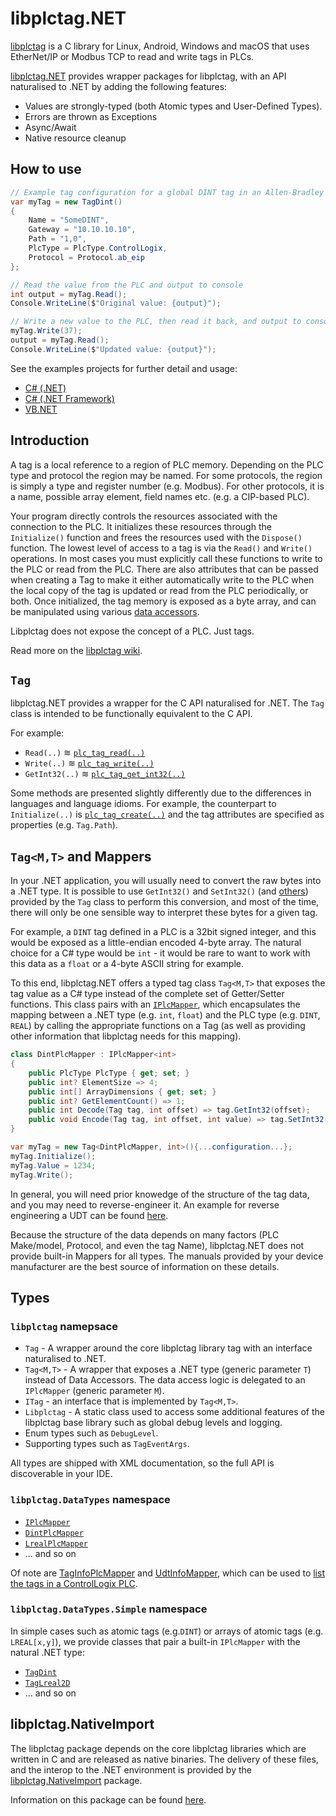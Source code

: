 # libplctag.NET

[libplctag](https://github.com/libplctag/libplctag) is a C library for Linux, Android, Windows and macOS that uses EtherNet/IP or Modbus TCP to read and write tags in PLCs.

[libplctag.NET](https://www.nuget.org/packages/libplctag/) provides wrapper packages for libplctag, with an API naturalised to .NET by adding the following features:

* Values are strongly-typed (both Atomic types and User-Defined Types).
* Errors are thrown as Exceptions
* Async/Await
* Native resource cleanup

## How to use 

```csharp
// Example tag configuration for a global DINT tag in an Allen-Bradley CompactLogix/ControlLogix PLC
var myTag = new TagDint()
{
    Name = "SomeDINT",
    Gateway = "10.10.10.10",
    Path = "1,0",
    PlcType = PlcType.ControlLogix,
    Protocol = Protocol.ab_eip
};

// Read the value from the PLC and output to console
int output = myTag.Read();        
Console.WriteLine($"Original value: {output}");

// Write a new value to the PLC, then read it back, and output to console
myTag.Write(37);    
output = myTag.Read();
Console.WriteLine($"Updated value: {output}");
```

See the examples projects for further detail and usage:

* [C# (.NET)](../examples/CSharp%20DotNetCore/)
* [C# (.NET Framework)](../examples/CSharp%20DotNetFramework/)
* [VB.NET](../examples/VB.NET%20DotNetCore/Program.vb)

## Introduction

A tag is a local reference to a region of PLC memory.
Depending on the PLC type and protocol the region may be named.
For some protocols, the region is simply a type and register number (e.g. Modbus).
For other protocols, it is a name, possible array element, field names etc. (e.g. a CIP-based PLC).

Your program directly controls the resources associated with the connection to the PLC.
It initializes these resources through the `Initialize()` function and frees the resources used with the `Dispose()` function.
The lowest level of access to a tag is via the `Read()` and `Write()` operations.
In most cases you must explicitly call these functions to write to the PLC or read from the PLC.
There are also attributes that can be passed when creating a Tag to make it either automatically write to the PLC when the local copy of the tag is updated or read from the PLC periodically, or both.
Once initialized, the tag memory is exposed as a byte array, and can be manipulated using various [data accessors](https://github.com/libplctag/libplctag/wiki/API#tag-data-accessors).

Libplctag does not expose the concept of a PLC.
Just tags.

Read more on the [libplctag wiki](https://github.com/libplctag/libplctag/wiki/API).

## `Tag`

libplctag.NET provides a wrapper for the C API naturalised for .NET.
The `Tag` class is intended to be functionally equivalent to the C API.

For example:

* `Read(..)` ≋ [`plc_tag_read(..)`](https://github.com/libplctag/libplctag/wiki/API#reading-a-tag)
* `Write(..)` ≋ [`plc_tag_write(..)`](https://github.com/libplctag/libplctag/wiki/API#writing-a-tag)
* `GetInt32(..)` ≋ [`plc_tag_get_int32(..)`](https://github.com/libplctag/libplctag/wiki/API#tag-data-accessors)

Some methods are presented slightly differently due to the differences in languages and language idioms.
For example, the counterpart to `Initialize(..)` is [`plc_tag_create(..)`](https://github.com/libplctag/libplctag/wiki/API#creating-a-tag-handle) and the tag attributes are specified as properties (e.g. `Tag.Path`).


## `Tag<M,T>` and Mappers

In your .NET application, you will usually need to convert the raw bytes into a .NET type.
It is possible to use `GetInt32()` and `SetInt32()` (and [others](https://github.com/libplctag/libplctag/wiki/API#tag-data-accessors)) provided by the `Tag` class to perform this conversion, and most of the time, there will only be one sensible way to interpret these bytes for a given tag.

For example, a `DINT` tag defined in a PLC is a 32bit signed integer, and this would be exposed as a little-endian encoded 4-byte array.
The natural choice for a C# type would be `int` - it would be rare to want to work with this data as a `float` or a 4-byte ASCII string for example.

To this end, libplctag.NET offers a typed tag class `Tag<M,T>` that exposes the tag value as a C# type instead of the complete set of Getter/Setter functions.
This class pairs with an [`IPlcMapper`](src/libplctag/DataTypes/IPlcMapper.cs), which encapsulates the mapping between a .NET type (e.g. `int`, `float`) and the PLC type (e.g. `DINT`, `REAL`) by calling the appropriate functions on a Tag (as well as providing other information that libplctag needs for this mapping).

```csharp
class DintPlcMapper : IPlcMapper<int>
{
    public PlcType PlcType { get; set; }
    public int? ElementSize => 4;
    public int[] ArrayDimensions { get; set; }
    public int? GetElementCount() => 1;
    public int Decode(Tag tag, int offset) => tag.GetInt32(offset);
    public void Encode(Tag tag, int offset, int value) => tag.SetInt32(offset, value);
}

var myTag = new Tag<DintPlcMapper, int>(){...configuration...};
myTag.Initialize();
myTag.Value = 1234;
myTag.Write();
```

In general, you will need prior knowedge of the structure of the tag data, and you may need to reverse-engineer it.
An example for reverse engineering a UDT can be found [here](../examples/CSharp%20DotNetCore/SequencePlcMapper.cs).

Because the structure of the data depends on many factors (PLC Make/model, Protocol, and even the tag Name), libplctag.NET does not provide built-in Mappers for all types.
The manuals provided by your device manufacturer are the best source of information on these details.

## Types

### `libplctag` namepsace
* `Tag` - A wrapper around the core libplctag library tag with an interface naturalised to .NET.
* `Tag<M,T>` - A wrapper that exposes a .NET type (generic parameter `T`) instead of Data Accessors. The data access logic is delegated to an `IPlcMapper` (generic parameter `M`).
* `ITag` - an interface that is implemented by `Tag<M,T>`.
* `Libplctag` - A static class used to access some additional features of the libplctag base library such as global debug levels and logging.
* Enum types such as `DebugLevel`.
* Supporting types such as `TagEventArgs`.

All types are shipped with XML documentation, so the full API is discoverable in your IDE.

### `libplctag.DataTypes` namespace

* [`IPlcMapper`](src/libplctag/DataTypes/IPlcMapper.cs)
* [`DintPlcMapper`](src/libplctag/DataTypes/DintPlcMapper.cs)
* [`LrealPlcMapper`](src/libplctag/DataTypes/LrealPlcMapper.cs)
* ... and so on

Of note are [TagInfoPlcMapper](src/libplctag/DataTypes/TagInfoPlcMapper.cs) and [UdtInfoMapper](src/libplctag/DataTypes/UdtInfoPlcMapper.cs), which can be used to [list the tags in a ControlLogix PLC](../examples/CSharp%20DotNetCore/ListUdtDefinitions.cs).

### `libplctag.DataTypes.Simple` namespace

In simple cases such as atomic tags (e.g.`DINT`) or arrays of atomic tags (e.g. `LREAL[x,y]`), we provide classes that pair a built-in `IPlcMapper` with the natural .NET type:

* [`TagDint`](src/libplctag/DataTypes/Simple/Definitions.cs#L21)
* [`TagLreal2D`](src/libplctag/DataTypes/Simple/Definitions.cs#L41)
* ... and so on

## libplctag.NativeImport

The libplctag package depends on the core libplctag libraries which are written in C and are released as native binaries.
The delivery of these files, and the interop to the .NET environment is provided by the [libplctag.NativeImport](https://www.nuget.org/packages/libplctag.NativeImport/) package.

Information on this package can be found [here](libplctag.NativeImport.md).
